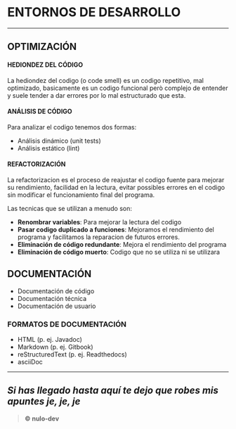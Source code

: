 # ENTORNOS DE DESARROLLO
---
## OPTIMIZACIÓN

#### HEDIONDEZ DEL CÓDIGO

La hediondez del codigo (o code smell) es un codigo repetitivo, mal optimizado, basicamente es un codigo funcional però complejo de entender y suele tender a dar errores por lo mal estructurado que esta.

#### ANÁLISIS DE CÓDIGO

Para analizar el codigo tenemos dos formas:
  - Análisis dinámico (unit tests)
  - Análisis estático (lint)


#### REFACTORIZACIÓN

La refactorizacion es el proceso de reajustar el codigo fuente para mejorar su rendimiento, facilidad en la lectura, evitar possibles errores en el codigo sin modificar el funcionamiento final del programa.

Las tecnicas que se utilizan a menudo son:
- **Renombrar variables**: Para mejorar la lectura del codigo
- **Pasar codigo duplicado a funciones**: Mejoramos el rendimiento del 	programa y  facilitamos la reparacion de futuros errores.
- **Eliminación de código redundante**: Mejora el rendimiento del programa
- **Eliminación de código muerto**: Codigo que no se utiliza ni se utilizara

## DOCUMENTACIÓN
- Documentación de código
- Documentación técnica
- Documentación de usuario

### FORMATOS DE DOCUMENTACIÓN
- HTML (p. ej. Javadoc)
- Markdown (p. ej. Gitbook)
- reStructuredText (p. ej. Readthedocs)
- asciiDoc

---
*Si has llegado hasta aquí te dejo que robes mis apuntes je, je, je*
------------
> **&copy; nulo-dev**
